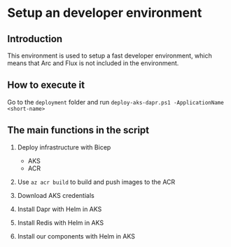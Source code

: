 # Setup an developer environment

## Introduction
This environment is used to setup a fast developer environment, which means that Arc and Flux is not included
in the environment.

## How to execute it
Go to the `deployment` folder and run `deploy-aks-dapr.ps1 -ApplicationName <short-name>`

## The main functions in the script
1. Deploy infrastructure with Bicep
    * AKS
    * ACR

2. Use `az acr build` to build and push images to the ACR

3. Download AKS credentials

4. Install Dapr with Helm in AKS

5. Install Redis with Helm in AKS

6. Install our components with Helm in AKS
